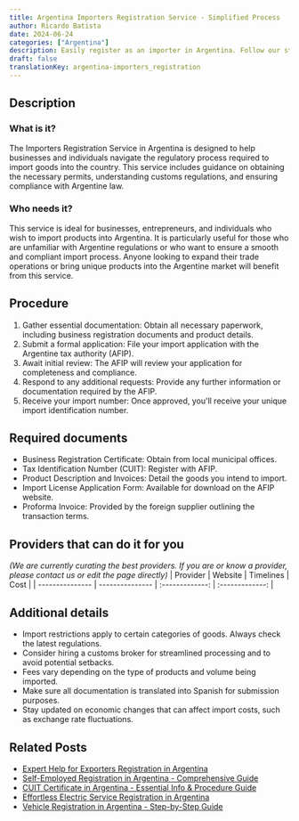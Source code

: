 ```yaml
---
title: Argentina Importers Registration Service - Simplified Process
author: Ricardo Batista
date: 2024-06-24
categories: ["Argentina"]
description: Easily register as an importer in Argentina. Follow our step-by-step guide and get your necessary documents in no time.
draft: false
translationKey: argentina-importers_registration
---
```


## Description
### What is it?
The Importers Registration Service in Argentina is designed to help businesses and individuals navigate the regulatory process required to import goods into the country. This service includes guidance on obtaining the necessary permits, understanding customs regulations, and ensuring compliance with Argentine law.

### Who needs it?
This service is ideal for businesses, entrepreneurs, and individuals who wish to import products into Argentina. It is particularly useful for those who are unfamiliar with Argentine regulations or who want to ensure a smooth and compliant import process. Anyone looking to expand their trade operations or bring unique products into the Argentine market will benefit from this service.

## Procedure

1. Gather essential documentation: Obtain all necessary paperwork, including business registration documents and product details.
2. Submit a formal application: File your import application with the Argentine tax authority (AFIP).
3. Await initial review: The AFIP will review your application for completeness and compliance.
4. Respond to any additional requests: Provide any further information or documentation required by the AFIP.
5. Receive your import number: Once approved, you'll receive your unique import identification number.


## Required documents

- Business Registration Certificate: Obtain from local municipal offices.
- Tax Identification Number (CUIT): Register with AFIP.
- Product Description and Invoices: Detail the goods you intend to import.
- Import License Application Form: Available for download on the AFIP website.
- Proforma Invoice: Provided by the foreign supplier outlining the transaction terms.


## Providers that can do it for you
_(We are currently curating the best providers. If you are or know a provider, please contact us or edit the page directly)_
| Provider        |     Website     |     Timelines    |       Cost      |
| --------------- | --------------- |  :-------------: | :-------------: |

## Additional details

- Import restrictions apply to certain categories of goods. Always check the latest regulations.
- Consider hiring a customs broker for streamlined processing and to avoid potential setbacks.
- Fees vary depending on the type of products and volume being imported.
- Make sure all documentation is translated into Spanish for submission purposes.
- Stay updated on economic changes that can affect import costs, such as exchange rate fluctuations.

## Related Posts

- [Expert Help for Exporters Registration in Argentina](https://tramitit.com/guides/argentina/exporters_registration/)
- [Self-Employed Registration in Argentina - Comprehensive Guide](https://tramitit.com/guides/argentina/self-employed_registration/)
- [CUIT Certificate in Argentina - Essential Info & Procedure Guide](https://tramitit.com/guides/argentina/cuit_certificate/)
- [Effortless Electric Service Registration in Argentina](https://tramitit.com/guides/argentina/electric_service_registration/)
- [Vehicle Registration in Argentina - Step-by-Step Guide](https://tramitit.com/guides/argentina/vehicle_registration/)
